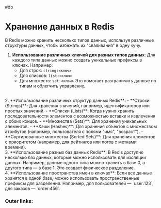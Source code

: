 #db
# Хранение данных в Redis

В Redis можно хранить несколько типов данных, используя различные структуры данных, чтобы избежать их "сваливания" в одну кучу. 

1. **Использование различных ключей для разных типов данных**: Для каждого типа данных можно создать уникальные префиксы в ключах. Например:
    - Для строк: `string:<ключ>`
    - Для списков: `list:<ключ>`
    - Для множеств: `set:<ключ>` Это помогает разграничить данные по типам и облегчить управление.
<br>
2. **Использование различных структур данных Redis**:
    - **Строки (Strings)**: Для хранения значений, например, идентификаторов или простых значений.
    - **Списки (Lists)**: Когда нужно хранить последовательности элементов с возможностью вставки и извлечения с обоих концов.
    - **Множества (Sets)**: Для хранения уникальных элементов.
    - **Хэши (Hashes)**: Для хранения объектов с множеством атрибутов (например, пользователя с полями "имя", "возраст").
    - **Сортированные множества (Sorted Sets)**: Для хранения элементов с приоритетом (например, для рейтингов или логов с метками времени).
<br>
3. **Использование разных баз данных Redis**: В Redis доступно несколько баз данных, которые можно использовать для изоляции данных. Например, данные одного типа можно хранить в базе 0, а другого типа — в базе 1. Это создаст физическое разделение.
<br>
4. **Использование пространства имен в ключах**: Если все данные хранятся в одной базе, можно использовать пространственные префиксы для разделения. Например, для пользователей — `user:123`, для заказов — `order:456`.

### Outer links:

